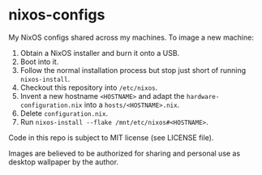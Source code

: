 # nixos-configs
My NixOS configs shared across my machines. To image a new machine:
1. Obtain a NixOS installer and burn it onto a USB.
2. Boot into it.
3. Follow the normal installation process but stop just short of running `nixos-install`.
4. Checkout this repository into `/etc/nixos`.
5. Invent a new hostname `<HOSTNAME>` and adapt the `hardware-configuration.nix` into a `hosts/<HOSTNAME>.nix`.
6. Delete `configuration.nix`.
7. Run `nixos-install --flake /mnt/etc/nixos#<HOSTNAME>`.

Code in this repo is subject to MIT license (see LICENSE file).

Images are believed to be authorized for sharing and personal use as desktop wallpaper by the author.
